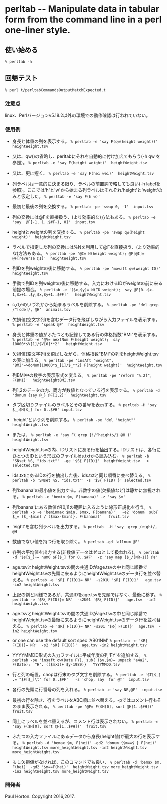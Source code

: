 # perltab -- Manipulate data in tabular form from the command line in a perl one-liner style.


## 使い始める
`% perltab -h`

## 回帰テスト
`% perl t/perltabCommandsOutputMatchExpected.t`


### 注意点
linux、Perlバージョンv5.18.2以外の環境での動作確認は行われていない。


### 使用例
* 身長と体重の列を表示する。
`% perltab -e 'say F(qw(height weight))'  heightWeight.tsv`

* 又は、qw()の省略し、perltabにそれを自動的に付け加えてもらう(-h qw を参照)。
`% perltab -e 'say F(height weight)'  heightWeight.tsv`

* 又は、更に短く、
`% perltab -e 'say F(hei wei)'  heightWeight.tsv`

* 列ラベルは一意的に決まる限り、ラベルの前置詞で略しても良い(-h labelを参照)。ここでは'h'と'w'から始まる列ラベルはそれぞれ'height'と'weight'のみと仮定した。
`% perltab -e 'say F(h w)'`

* 最初と最後の列を交換する。
`% perltab -pe 'swap 0, -1'  input.tsv`

* 列の交換には@Fを直接扱う、(より効率的な)方法もある。
`% perltab -e 'say  @F[-1, 1..$#F-1, 0]'  input.tsv`

* heightとweightの列を交換する。
`% perltab -pe 'swap qw(height weight)'  heightWeight.tsv`

* ラベルで指定した列の交換には%Nを利用して@Fを直接扱う、(より効率的な)方法もある。
`% perltab -pe '@I= N(height weight); @F[@I]= @F[reverse @I]'  heightWeight.tsv`

* 列IDを列weightの後に移動する。
`% perltab -pe 'movaft qw(weight ID)'  heightWeight.tsv`

* 手動で列IDを列weightの後に移動する。入力におけるIDがweightの前に来る前提の場合。
`% perltab -e '($x,$y)= N(ID weight);  say @F[0..$x-1,$x+1..$y,$x,$y+1..$#F]'   heightWeight.tsv`

* c,d,eのいづれかから始まるラベルを削除する。
`% perltab -pe 'del grep /^[cde]/, @H'  animals.tsv`

* 欠損値(空文字列)を含むデータ行を飛ばしながら入力ファイルを表示する。
`% perltab -e 'speak @F'  heightWeight.tsv`

* 身長と体重の値がふたつとも記録してある行の体格指数"BMI"を表示する。
`% perltab -e '@V= nextNum F(height weight);  say 10000*$V[1]/$V[0]**2'   heightWeight.tsv`

* 欠損値(空文字列)を飛ばしながら、体格指数"BMI"の列をheightWeight.tsvの表に加える。
`% perltab -pe 'insAft "weight", "BMI"=>doNum{10000*$_[1]/$_**2} F(height weight)'  heightWeight.tsv`

* 列BMI中の数字の表示形式を変える。
`% perltab -pe 'reform "%.2f", F(BMI)'  heightWeightBMI.tsv`

* 列1,2のデータの内、両方が数値となっている行を表示する。
`% perltab -d 'donum {say @_} @F[1,2]'  heightWeight.tsv`

* タブ区切りファイルのラベルとその番号を表示する。
`% perltab -H 'say $_,$H[$_] for 0..$#H' input.tsv`

* 'height'という列を削除する。
`% perltab -pe 'del "height"' heightWeight.tsv`

* または、
`% perltab -e 'say F( grep {!/^height$/} @H )' heightWeight.tsv `

* heightWeight.tsvの内、IDリストにある行を抽出する。IDリストは、各行にひとつのIDという形式のファイルids.txtから読み込む。
`% perltab -b 'SNset %S, "ids.txt"'  -ge '$S{ F(ID)}'  heightWeight.tsv   > selected.tsv`

* ids.txtにあるIDの行を抽出した後、ids.txtと同じ順番に並べ替える。
`% perltab -b 'SNset %S, "ids.txt"' -s '$S{ F(ID) }' selected.tsv`

* 列'banana'の最小値を出力する。非数字の値(欠損値など)は静かに無視される。
`% perltab -e 'bemin $m, F(banana)' -z 'say $m'`

* 列'banana'にある数値が[0,1]の範囲に入るように線形正規化を行う。
`% perltab -p -e 'beminmax $min, $max, F(banana)'   -e2 'donum  sub{ $_= ($_-$min) / ($max-$min)}, F(banana)'   fruit.tsv`

* 'eight'を含む列ラベルを出力する。
`% perltab  -H 'say  grep /eight/, @H'`

* 数値でない値を持つ行を取り除く。
`% perltab -gd 'allnum @F'`

* 各列の平均値を出力する(非数値データはゼロとして扱われる)。
`% perltab  -d '$s[$_]+= num0 $F[$_] for 0..$#F'  -z 'say map {$_/(NR-1)} @s'`

* age.tsvとheightWeight.tsvの間の共通IDがage.tsvの中と同じ順番でheightWeight.tsvの先頭に来るようにheightWeight.tsvのデータ行を並べ替える。
`% perltab -e '$R{ F(ID)}= NR'  -s201U '$R{ F(ID)}'   age.tsv  -in2 heightWeight.tsv`

* 上記の例と同様であるが、共通IDをage.tsvを先頭ではなく、最後に移す。
`% perltab -e '$R{ F(ID)}= NR'  -s2U01 '$R{ F(ID)}'   age.tsv  -in2 heightWeight.tsv`

* age.tsvとheightWeight.tsvの間の共通IDがage.tsvの中と同じ順番でheightWeight.tsvの最後に来るようにheightWeight.tsvのデータ行を並べ替える。
`% perltab -e '$R{ F(ID)}= NR' -s201 '$R{ F(ID)}'  age.tsv  -in2 heightWeight.tsv`

* or one can use the default sort spec 'AB01NM'
`% perltab -e '$R{ F(ID)}= NR'  -s2 '$R{ F(ID)}'  age.tsv -in2 heightWeight.tsv`

* YYYYMMDD形式の入力ファイルに平成年度の列'FY'を追加する。
`% perltab -pe 'insaft qw(Date FY), sub{ ($y,$m)= unpack "a4a2", F(Date);  "H". (($m>3)+ $y-1989)}   YYYYMMDD.tsv`

* 行と列の転置。chopは行末のタブ文字を削除する。
`% perltab -e '$T[$_] .= "$F[$_]\t" for 0..$#F'   -z 'chop, say  for @T'  input.tsv`

* 各行の先頭に行番号の列を入れる。
`% perltab -e 'say NR,@F'  input.tsv`

* 最初の行を除き、行をラベルをABC順に並べ替える。-pではコメント行もそのまま表示される。
`% perltab -pe '@F= F($H[0], sort @H[1..$#H])'  fruit.tsv`

* 同上にラベルを並べ替えるが、コメント行は表示されない。
`% perltab -e 'say F($H[0], sort @H[1..$#H])'  fruit.tsv`

* ふたつの入力ファイルにあるデータから身長(height値)が最大の行を表示する。
`% perltab -d 'bemax $m, F(hei)' -gd2 'donum {$m==$_} F(hei)'  heightWeight.tsv more_heightWeight.tsv
          -in2 heightWeight.tsv more_heightWeight.tsv`

* もし欠損値がなければ、このコマンドでも良い、
`% perltab -d 'bemax $m, F(hei)' -gd2 '$m==F(hei)'  heightWeight.tsv more_heightWeight.tsv  -in2 heightWeight.tsv more_heightWeight.tsv`

### 開発者

Paul Horton.  Copyright 2016,2017.
